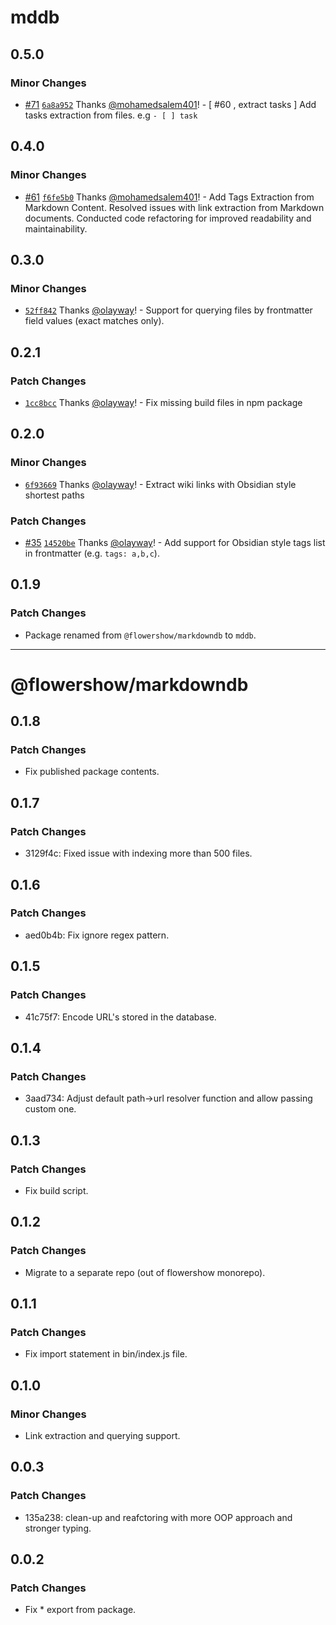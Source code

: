 # mddb

## 0.5.0

### Minor Changes

- [#71](https://github.com/datopian/markdowndb/pull/71) [`6a8a952`](https://github.com/datopian/markdowndb/commit/6a8a9525c90f3d4160d412f3929922b1e2df354b) Thanks [@mohamedsalem401](https://github.com/mohamedsalem401)! - [ #60 , extract tasks ]
  Add tasks extraction from files. e.g `- [ ] task`

## 0.4.0

### Minor Changes

- [#61](https://github.com/datopian/markdowndb/pull/61) [`f6fe5b0`](https://github.com/datopian/markdowndb/commit/f6fe5b0899700462360e864c231473be99df91b0) Thanks [@mohamedsalem401](https://github.com/mohamedsalem401)! - Add Tags Extraction from Markdown Content.
  Resolved issues with link extraction from Markdown documents.
  Conducted code refactoring for improved readability and maintainability.

## 0.3.0

### Minor Changes

- [`52ff842`](https://github.com/datopian/markdowndb/commit/52ff8429cb0058f66f033b9ecdd180c854a00573) Thanks [@olayway](https://github.com/olayway)! - Support for querying files by frontmatter field values (exact matches only).

## 0.2.1

### Patch Changes

- [`1cc8bcc`](https://github.com/datopian/markdowndb/commit/1cc8bcc2b351f1ef83ee6e1cc30065ea48c10b2f) Thanks [@olayway](https://github.com/olayway)! - Fix missing build files in npm package

## 0.2.0

### Minor Changes

- [`6f93669`](https://github.com/datopian/markdowndb/commit/6f93669d748e7c7c4c5d72cf100f251a21603fe3) Thanks [@olayway](https://github.com/olayway)! - Extract wiki links with Obsidian style shortest paths

### Patch Changes

- [#35](https://github.com/datopian/markdowndb/pull/35) [`14520be`](https://github.com/datopian/markdowndb/commit/14520befd9bd8ca231904b44652fddbf25d7d464) Thanks [@olayway](https://github.com/olayway)! - Add support for Obsidian style tags list in frontmatter (e.g. `tags: a,b,c`).

## 0.1.9

### Patch Changes

- Package renamed from `@flowershow/markdowndb` to `mddb`.

---

# @flowershow/markdowndb

## 0.1.8

### Patch Changes

- Fix published package contents.

## 0.1.7

### Patch Changes

- 3129f4c: Fixed issue with indexing more than 500 files.

## 0.1.6

### Patch Changes

- aed0b4b: Fix ignore regex pattern.

## 0.1.5

### Patch Changes

- 41c75f7: Encode URL's stored in the database.

## 0.1.4

### Patch Changes

- 3aad734: Adjust default path->url resolver function and allow passing custom one.

## 0.1.3

### Patch Changes

- Fix build script.

## 0.1.2

### Patch Changes

- Migrate to a separate repo (out of flowershow monorepo).

## 0.1.1

### Patch Changes

- Fix import statement in bin/index.js file.

## 0.1.0

### Minor Changes

- Link extraction and querying support.

## 0.0.3

### Patch Changes

- 135a238: clean-up and reafctoring with more OOP approach and stronger typing.

## 0.0.2

### Patch Changes

- Fix \* export from package.
